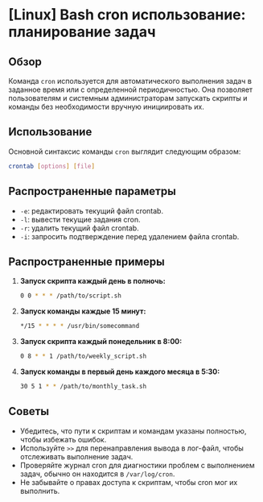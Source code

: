 # [Linux] Bash cron использование: планирование задач

## Обзор
Команда `cron` используется для автоматического выполнения задач в заданное время или с определенной периодичностью. Она позволяет пользователям и системным администраторам запускать скрипты и команды без необходимости вручную инициировать их.

## Использование
Основной синтаксис команды `cron` выглядит следующим образом:

```bash
crontab [options] [file]
```

## Распространенные параметры
- `-e`: редактировать текущий файл crontab.
- `-l`: вывести текущие задания cron.
- `-r`: удалить текущий файл crontab.
- `-i`: запросить подтверждение перед удалением файла crontab.

## Распространенные примеры
1. **Запуск скрипта каждый день в полночь:**
   ```bash
   0 0 * * * /path/to/script.sh
   ```

2. **Запуск команды каждые 15 минут:**
   ```bash
   */15 * * * * /usr/bin/somecommand
   ```

3. **Запуск скрипта каждый понедельник в 8:00:**
   ```bash
   0 8 * * 1 /path/to/weekly_script.sh
   ```

4. **Запуск команды в первый день каждого месяца в 5:30:**
   ```bash
   30 5 1 * * /path/to/monthly_task.sh
   ```

## Советы
- Убедитесь, что пути к скриптам и командам указаны полностью, чтобы избежать ошибок.
- Используйте `>>` для перенаправления вывода в лог-файл, чтобы отслеживать выполнение задач.
- Проверяйте журнал cron для диагностики проблем с выполнением задач, обычно он находится в `/var/log/cron`.
- Не забывайте о правах доступа к скриптам, чтобы cron мог их выполнить.